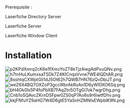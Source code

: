 Prerequisite :

Laserfiche Directory Server

Laserfiche Server

Laserfiche Window Client

# Installation

![p2KPdXmrq2cK6e1fXmcYoZT8kTjzAiegAdPxuQNv.png](https://tettra-production.s3.us-west-2.amazonaws.com/0d6efb4f154041e899af17bdcd19c1b5/da03ed883cdd7d743a3fdd74ff62975a/d822b155a4112474fdb7aea5ee22465e/09a2db589f601a66b75b3ab00cdfe769/p2KPdXmrq2cK6e1fXmcYoZT8kTjzAiegAdPxuQNv.png)![h7tnHuLKumxsaTSDk7Z4KICnqsVvne7WE4lQDtAR.png](https://tettra-production.s3.us-west-2.amazonaws.com/0d6efb4f154041e899af17bdcd19c1b5/da03ed883cdd7d743a3fdd74ff62975a/d822b155a4112474fdb7aea5ee22465e/09a2db589f601a66b75b3ab00cdfe769/h7tnHuLKumxsaTSDk7Z4KICnqsVvne7WE4lQDtAR.png)![8sshtqCXWptGli1dJ5Ot62h7QWB7HN76zQvDbiJT.png](https://tettra-production.s3.us-west-2.amazonaws.com/0d6efb4f154041e899af17bdcd19c1b5/da03ed883cdd7d743a3fdd74ff62975a/d822b155a4112474fdb7aea5ee22465e/09a2db589f601a66b75b3ab00cdfe769/8sshtqCXWptGli1dJ5Ot62h7QWB7HN76zQvDbiJT.png)![weZ6X4BQ7OXZoP3gcclRbrAkRsAn1D6yWlDXO6Sq.png](https://tettra-production.s3.us-west-2.amazonaws.com/0d6efb4f154041e899af17bdcd19c1b5/da03ed883cdd7d743a3fdd74ff62975a/d822b155a4112474fdb7aea5ee22465e/09a2db589f601a66b75b3ab00cdfe769/weZ6X4BQ7OXZoP3gcclRbrAkRsAn1D6yWlDXO6Sq.png)![bH4Gk0ls5P4foPbXB7FAqZtn5OTgGi7ok7wgrDhg.png](https://tettra-production.s3.us-west-2.amazonaws.com/0d6efb4f154041e899af17bdcd19c1b5/da03ed883cdd7d743a3fdd74ff62975a/d822b155a4112474fdb7aea5ee22465e/09a2db589f601a66b75b3ab00cdfe769/bH4Gk0ls5P4foPbXB7FAqZtn5OTgGi7ok7wgrDhg.png)![Cnb1oSQAvcZKrnDSFpw0ZS0qP7Ao6s9r6iwtfDhv.png](https://tettra-production.s3.us-west-2.amazonaws.com/0d6efb4f154041e899af17bdcd19c1b5/da03ed883cdd7d743a3fdd74ff62975a/d822b155a4112474fdb7aea5ee22465e/09a2db589f601a66b75b3ab00cdfe769/Cnb1oSQAvcZKrnDSFpw0ZS0qP7Ao6s9r6iwtfDhv.png)![kkjFNfuYZ9aHG7W4D6gtE5YaSnHZMNIsEWpblK9N.png](https://tettra-production.s3.us-west-2.amazonaws.com/0d6efb4f154041e899af17bdcd19c1b5/da03ed883cdd7d743a3fdd74ff62975a/d822b155a4112474fdb7aea5ee22465e/09a2db589f601a66b75b3ab00cdfe769/kkjFNfuYZ9aHG7W4D6gtE5YaSnHZMNIsEWpblK9N.png)